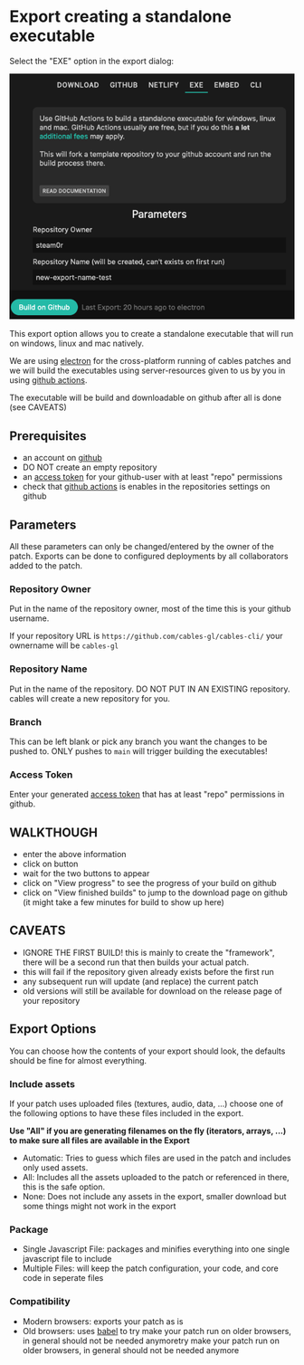 # Export creating a standalone executable

Select the "EXE" option in the export dialog:

![Button](../img/export_exe.png)

This export option allows you to create a standalone executable that will run on windows, linux and mac
natively.

We are using [electron](https://www.electronjs.org/) for the cross-platform running of cables patches and
we will build the executables using server-resources given to us by you in using [github actions](https://github.com/features/actions).

The executable will be build and downloadable on github after all is done (see CAVEATS)

## Prerequisites

- an account on [github](https://github.com/)
- DO NOT create an empty repository
- an [access token](https://github.com/settings/tokens) for your github-user with at least "repo" permissions
- check that [github actions](https://github.com/features/actions) is enables in the repositories settings on github

## Parameters

All these parameters can only be changed/entered by the owner of the patch. Exports can be done to configured deployments
by all collaborators added to the patch.

### Repository Owner

Put in the name of the repository owner, most of the time this is your github username.

If your repository URL is `https://github.com/cables-gl/cables-cli/` your ownername will be `cables-gl`

### Repository Name

Put in the name of the repository. DO NOT PUT IN AN EXISTING repository. cables will create a new repository for you.

### Branch

This can be left blank or pick any branch you want the changes to be pushed to. ONLY pushes to `main` will trigger
building the executables!

### Access Token

Enter your generated [access token](https://github.com/settings/tokens) that has at least "repo" permissions in github.

## WALKTHOUGH
- enter the above information
- click on button
- wait for the two buttons to appear
- click on "View progress" to see the progress of your build on github
- click on "View finished builds" to jump to the download page on github (it might take a few minutes for build to show up here)

## CAVEATS
- IGNORE THE FIRST BUILD! this is mainly to create the "framework", there will be a second run that then builds your actual patch.
- this will fail if the repository given already exists before the first run
- any subsequent run will update (and replace) the current patch
- old versions will still be available for download on the release page of your repository

## Export Options

You can choose how the contents of your export should look, the defaults should be fine for almost everything.

### Include assets

If your patch uses uploaded files (textures, audio, data, ...) choose one of the following options to have
these files included in the export.

**Use "All" if you are generating filenames on the fly (iterators, arrays, ...) to make sure all files are available in the Export**

- Automatic: Tries to guess which files are used in the patch and includes only used assets.
- All: Includes all the assets uploaded to the patch or referenced in there, this is the safe option.
- None: Does not include any assets in the export, smaller download but some things might not work in the export

### Package

- Single Javascript File: packages and minifies everything into one single javascript file to include
- Multiple Files: will keep the patch configuration, your code, and core code in seperate files

### Compatibility

- Modern browsers: exports your patch as is
- Old browsers: uses [babel](https://babeljs.io/) to try make your patch run on older browsers, in general should not be needed anymoretry make your patch run on older browsers, in general should not be needed anymore
